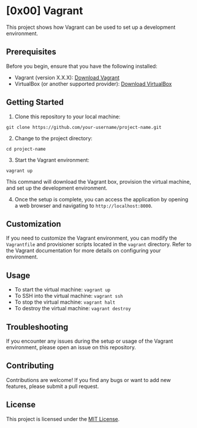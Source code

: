 # [0x00] Vagrant

This project shows how Vagrant can be used to set up a development environment.

## Prerequisites

Before you begin, ensure that you have the following installed:

- Vagrant (version X.X.X): [Download Vagrant](https://www.vagrantup.com/downloads)
- VirtualBox (or another supported provider): [Download VirtualBox](https://www.virtualbox.org/wiki/Downloads)

## Getting Started

1. Clone this repository to your local machine:

`git clone https://github.com/your-username/project-name.git`


2. Change to the project directory:

`cd project-name`


3. Start the Vagrant environment:

`vagrant up`


This command will download the Vagrant box, provision the virtual machine, and set up the development environment.

4. Once the setup is complete, you can access the application by opening a web browser and navigating to `http://localhost:8000`.

## Customization

If you need to customize the Vagrant environment, you can modify the `Vagrantfile` and provisioner scripts located in the `vagrant` directory. Refer to the Vagrant documentation for more details on configuring your environment.

## Usage

- To start the virtual machine: `vagrant up`
- To SSH into the virtual machine: `vagrant ssh`
- To stop the virtual machine: `vagrant halt`
- To destroy the virtual machine: `vagrant destroy`

## Troubleshooting

If you encounter any issues during the setup or usage of the Vagrant environment, please open an issue on this repository.

## Contributing

Contributions are welcome! If you find any bugs or want to add new features, please submit a pull request.

## License

This project is licensed under the [MIT License](LICENSE).

